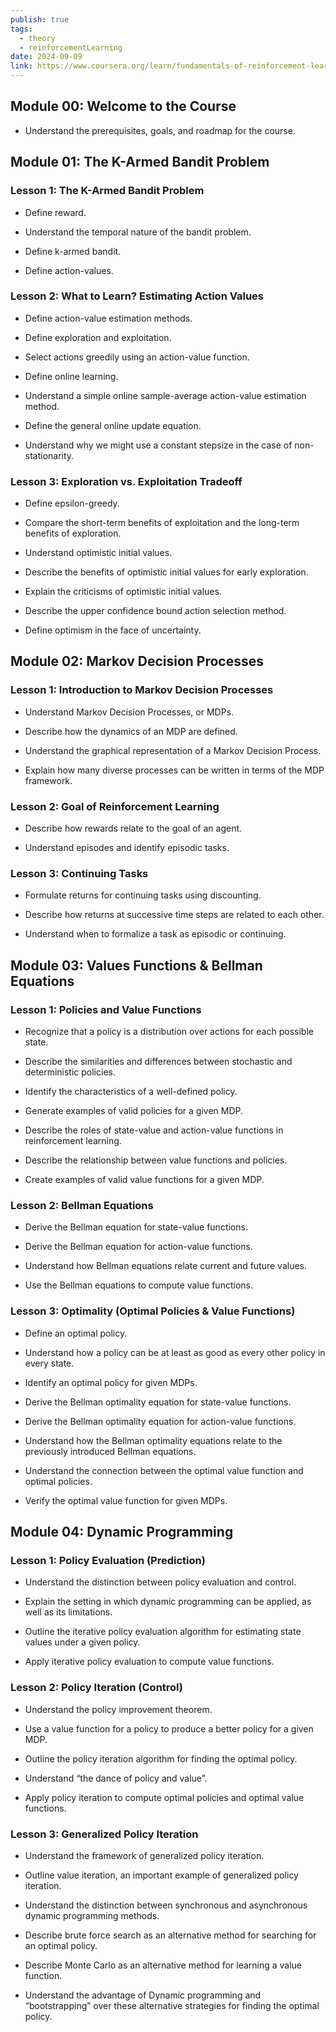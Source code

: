```yaml
---
publish: true
tags:
  - theory
  - reinforcementLearning
date: 2024-09-09
link: https://www.coursera.org/learn/fundamentals-of-reinforcement-learning/home/module/1
---
```


## Module 00: Welcome to the Course

- Understand the prerequisites, goals, and roadmap for the course.
## Module 01: The K-Armed Bandit Problem

  

### Lesson 1: The K-Armed Bandit Problem

- Define reward.

- Understand the temporal nature of the bandit problem.

- Define k-armed bandit.

- Define action-values.

  

### Lesson 2: What to Learn? Estimating Action Values

- Define action-value estimation methods.

- Define exploration and exploitation.

- Select actions greedily using an action-value function.

- Define online learning.

- Understand a simple online sample-average action-value estimation method.

- Define the general online update equation.

- Understand why we might use a constant stepsize in the case of non-stationarity.

  

### Lesson 3: Exploration vs. Exploitation Tradeoff

- Define epsilon-greedy.

- Compare the short-term benefits of exploitation and the long-term benefits of exploration.

- Understand optimistic initial values.

- Describe the benefits of optimistic initial values for early exploration.

- Explain the criticisms of optimistic initial values.

- Describe the upper confidence bound action selection method.

- Define optimism in the face of uncertainty.

  

## Module 02: Markov Decision Processes

  

### Lesson 1: Introduction to Markov Decision Processes

- Understand Markov Decision Processes, or MDPs.

- Describe how the dynamics of an MDP are defined.

- Understand the graphical representation of a Markov Decision Process.

- Explain how many diverse processes can be written in terms of the MDP framework.

  

### Lesson 2: Goal of Reinforcement Learning

- Describe how rewards relate to the goal of an agent.

- Understand episodes and identify episodic tasks.

  

### Lesson 3: Continuing Tasks

- Formulate returns for continuing tasks using discounting.

- Describe how returns at successive time steps are related to each other.

- Understand when to formalize a task as episodic or continuing.

  

## Module 03: Values Functions & Bellman Equations

  

### Lesson 1: Policies and Value Functions

- Recognize that a policy is a distribution over actions for each possible state.

- Describe the similarities and differences between stochastic and deterministic policies.

- Identify the characteristics of a well-defined policy.

- Generate examples of valid policies for a given MDP.

- Describe the roles of state-value and action-value functions in reinforcement learning.

- Describe the relationship between value functions and policies.

- Create examples of valid value functions for a given MDP.

  

### Lesson 2: Bellman Equations

- Derive the Bellman equation for state-value functions.

- Derive the Bellman equation for action-value functions.

- Understand how Bellman equations relate current and future values.

- Use the Bellman equations to compute value functions.

  

### Lesson 3: Optimality (Optimal Policies & Value Functions)

- Define an optimal policy.

- Understand how a policy can be at least as good as every other policy in every state.

- Identify an optimal policy for given MDPs.

- Derive the Bellman optimality equation for state-value functions.

- Derive the Bellman optimality equation for action-value functions.

- Understand how the Bellman optimality equations relate to the previously introduced Bellman equations.

- Understand the connection between the optimal value function and optimal policies.

- Verify the optimal value function for given MDPs.

  

## Module 04: Dynamic Programming

  

### Lesson 1: Policy Evaluation (Prediction)

- Understand the distinction between policy evaluation and control.

- Explain the setting in which dynamic programming can be applied, as well as its limitations.

- Outline the iterative policy evaluation algorithm for estimating state values under a given policy.

- Apply iterative policy evaluation to compute value functions.

  

### Lesson 2: Policy Iteration (Control)

- Understand the policy improvement theorem.

- Use a value function for a policy to produce a better policy for a given MDP.

- Outline the policy iteration algorithm for finding the optimal policy.

- Understand “the dance of policy and value”.

- Apply policy iteration to compute optimal policies and optimal value functions.

  

### Lesson 3: Generalized Policy Iteration

- Understand the framework of generalized policy iteration.

- Outline value iteration, an important example of generalized policy iteration.

- Understand the distinction between synchronous and asynchronous dynamic programming methods.

- Describe brute force search as an alternative method for searching for an optimal policy.

- Describe Monte Carlo as an alternative method for learning a value function.

- Understand the advantage of Dynamic programming and “bootstrapping” over these alternative strategies for finding the optimal policy.
